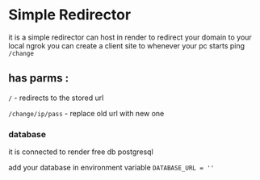 # Simple Redirector

it is a simple redirector can host in render to redirect your domain to your local ngrok 
you can create a client site to whenever your pc starts ping `/change`

## has parms :

`/` - redirects to the stored url

`/change/ip/pass` - replace old url with new one

### database

it is connected to render free db postgresql 

add your database in environment variable
`DATABASE_URL = '' `

